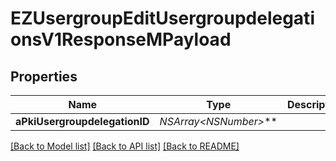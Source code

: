 # EZUsergroupEditUsergroupdelegationsV1ResponseMPayload

## Properties
Name | Type | Description | Notes
------------ | ------------- | ------------- | -------------
**aPkiUsergroupdelegationID** | **NSArray&lt;NSNumber*&gt;*** |  | 

[[Back to Model list]](../README.md#documentation-for-models) [[Back to API list]](../README.md#documentation-for-api-endpoints) [[Back to README]](../README.md)


